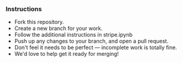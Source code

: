 ### Instructions
* Fork this repository.  
* Create a new branch for your work.  
* Follow the additional instructions in stripe.ipynb
* Push up any changes to your branch, and open a pull request.  
* Don't feel it needs to be perfect — incomplete work is totally fine. 
* We'd love to help get it ready for merging!
